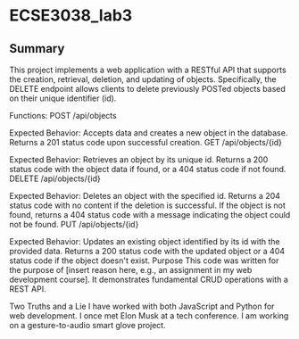 # ECSE3038_lab3
## Summary
This project implements a web application with a RESTful API that supports the creation, retrieval, deletion, and updating of objects. Specifically, the DELETE endpoint allows clients to delete previously POSTed objects based on their unique identifier (id).

Functions:
POST /api/objects

Expected Behavior: Accepts data and creates a new object in the database. Returns a 201 status code upon successful creation.
GET /api/objects/{id}

Expected Behavior: Retrieves an object by its unique id. Returns a 200 status code with the object data if found, or a 404 status code if not found.
DELETE /api/objects/{id}

Expected Behavior: Deletes an object with the specified id. Returns a 204 status code with no content if the deletion is successful. If the object is not found, returns a 404 status code with a message indicating the object could not be found.
PUT /api/objects/{id}

Expected Behavior: Updates an existing object identified by its id with the provided data. Returns a 200 status code with the updated object or a 404 status code if the object doesn't exist.
Purpose
This code was written for the purpose of [insert reason here, e.g., an assignment in my web development course]. It demonstrates fundamental CRUD operations with a REST API.

Two Truths and a Lie
I have worked with both JavaScript and Python for web development.
I once met Elon Musk at a tech conference.
I am working on a gesture-to-audio smart glove project.
